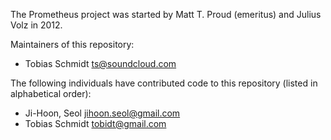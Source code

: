 The Prometheus project was started by Matt T. Proud (emeritus) and
Julius Volz in 2012.

Maintainers of this repository:

* Tobias Schmidt <ts@soundcloud.com>

The following individuals have contributed code to this repository
(listed in alphabetical order):

* Ji-Hoon, Seol <jihoon.seol@gmail.com>
* Tobias Schmidt <tobidt@gmail.com>
